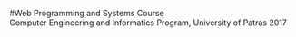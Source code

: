 #Web Programming and Systems Course <br />
Computer Engineering and Informatics Program, University of Patras 2017

